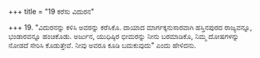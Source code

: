 +++
title = "19 ಕರೆಸು ವಿದುರನ"

+++
19. "ವಿದುರನನ್ನು ಕಳಿಸಿ ಅವರನ್ನು ಕರೆಸಿಕೊ. ದಾಯಾದ ಮಾರ್ಗಕ್ಕನುಸಾರವಾಗಿ ಹಸ್ತಿನಪುರದ ರಾಜ್ಯವನ್ನೂ, ಭಂಡಾರವನ್ನೂ ಹಂಚಿಕೊಡು. ಅರ್ಜುನ, ಯುಧಿಷ್ಠಿರ ಭೀಮರನ್ನು ನೀನು ಬರಮಾಡಿಕೊ, ನಿಮ್ಮ ದೋಷಗಳನ್ನು ನೋಡದೆ ಸೇರಿಸಿ ಕೊಡುತ್ತೇವೆ. ನೀವು ಅವರೂ ಕೂಡಿ ಬದುಕುವುದು" ಎಂದು ಹೇಳಿದನು.